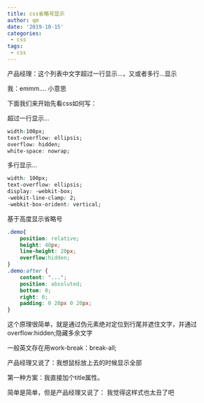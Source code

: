 ```yaml
---
title: css省略号显示
author: qm
date: '2019-10-15'
categories:
 - css
tags:
 - css
---
```


产品经理：这个列表中文字超过一行显示...，又或者多行...显示

我：emmm.... 小意思

&#x20;下面我们来开始先看css如何写：&#x20;

超过一行显示...

```css
width:100px;
text-overflow: ellipsis;
overflow: hidden;
white-space: nowrap;
```

多行显示...

```css
width: 100px;
text-overflow: ellipsis;
display: -webkit-box;
-webkit-line-clamp: 2;
-webkit-box-orident: vertical;
```

基于高度显示省略号

```css
.demo{
    position: relative;
    height: 40px;
    line-height: 20px;
    overflow:hidden;
}
.demo:after {
    content: "...";
    position: absoluted;
    bottom: 0;
    right: 0;
    padding: 0 20px 0 20px;
}
```

这个原理很简单，就是通过伪元素绝对定位到行尾并遮住文字，并通过overflow\:hidden;隐藏多余文字

一般英文存在用work-break：break-all;

产品经理又说了：我想鼠标放上去的时候显示全部

第一种方案：我直接加个title属性。

简单是简单，但是产品经理又说了： 我觉得这样式也太丑了吧
